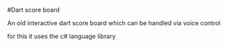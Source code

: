 #Dart score board

An old interactive dart score board which can be handled via voice control

for this it uses the c# language library